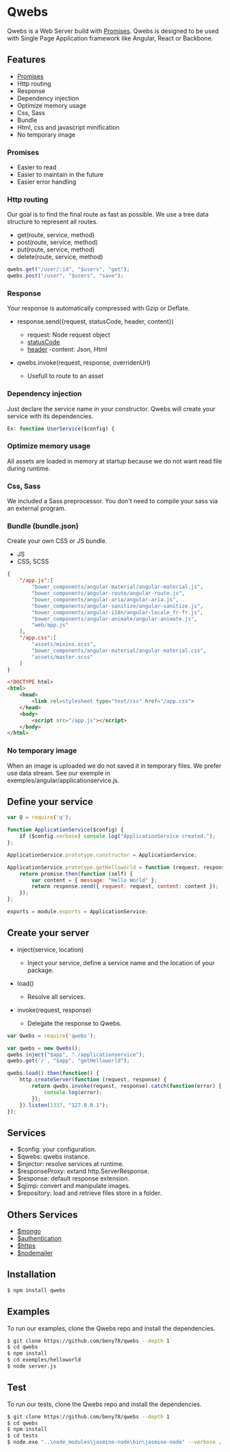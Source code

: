 # Qwebs
Qwebs is a Web Server build with [Promises](https://www.npmjs.com/package/q).
Qwebs is designed to be used with Single Page Application framework like Angular, React or Backbone.

## Features

  * [Promises](https://www.npmjs.com/package/q)
  * Http routing
  * Response
  * Dependency injection
  * Optimize memory usage
  * Css, Sass
  * Bundle
  * Html, css and javascript minification
  * No temporary image
  
### Promises

  * Easier to read
  * Easier to maintain in the future
  * Easier error handling

### Http routing

Our goal is to find the final route as fast as possible.
We use a tree data structure to represent all routes.

  * get(route, service, method)
  * post(route, service, method)
  * put(route, service, method)
  * delete(route, service, method)

```js
qwebs.get("/user/:id", "$users", "get"); 
qwebs.post("/user", "$users", "save");
```

### Response

Your response is automatically compressed with Gzip or Deflate.

  * response.send({request, statusCode, header, content})
    - request: Node request object
    - [statusCode](http://www.w3.org/Protocols/rfc2616/rfc2616-sec6.html#sec6.1)
    - [header](http://www.w3.org/Protocols/rfc2616/rfc2616-sec6.html#sec6.2) 
    -content: Json, Html
  
  * qwebs.invoke(request, response, overridenUrl)
    - Usefull to route to an asset 

### Dependency injection

Just declare the service name in your constructor.
Qwebs will create your service with its dependencies.

```js
Ex: function UserService($config) {
```

### Optimize memory usage

All assets are loaded in memory at startup because we do not want read file during runtime.

### Css, Sass

We included a Sass preprocessor.
You don't need to compile your sass via an external program.

### Bundle (bundle.json)

Create your own CSS or JS bundle.

 * JS
 * CSS, SCSS

```json
{
    "/app.js":[
        "bower_components/angular-material/angular-material.js",
        "bower_components/angular-route/angular-route.js",
        "bower_components/angular-aria/angular-aria.js",
        "bower_components/angular-sanitize/angular-sanitize.js",
        "bower_components/angular-i18n/angular-locale_fr-fr.js",
        "bower_components/angular-animate/angular-animate.js",
        "web/app.js"
    ],
    "/app.css":[
        "assets/mixins.scss",
        "bower_components/angular-material/angular-material.css",
        "assets/master.scss"
    ]   
}
```

```html
<!DOCTYPE html>
<html>
    <head>
        <link rel=stylesheet type="text/css" href="/app.css">
    </head>
    <body>
        <script src="/app.js"></script>
    </body>
</html>
```

### No temporary image

When an image is uploaded we do not saved it in temporary files. We prefer use data stream. See our exemple in exemples/angular/applicationservice.js.

## Define your service

```js
var Q = require('q');

function ApplicationService($config) {
    if ($config.verbose) console.log("ApplicationService created.");
};

ApplicationService.prototype.constructor = ApplicationService;

ApplicationService.prototype.getHelloworld = function (request, response, promise) {
    return promise.then(function (self) {
        var content = { message: "Hello World" };
        return response.send({ request: request, content: content });
    });
};

exports = module.exports = ApplicationService;
```

## Create your server

  * inject(service, location)
    - Inject your service, define a service name and the location of your package.
    
  * load()
    - Resolve all services.
    
  * invoke(request, response)
    - Delegate the response to Qwebs.

```js
var Qwebs = require('qwebs');

var qwebs = new Qwebs();
qwebs.inject("$app", "./applicationservice");
qwebs.get('/', "$app", "getHelloworld"); 

qwebs.load().then(function() {
    http.createServer(function (request, response) {
        return qwebs.invoke(request, response).catch(function(error) {
            console.log(error);
        });
    }).listen(1337, "127.0.0.1");
});
```
  
## Services

  * $config: your configuration.
  * $qwebs: qwebs instance.
  * $injector: resolve services at runtime.
  * $responseProxy: extand http.ServerResponse.
  * $response: default response extension.
  * $qjimp: convert and manipulate images.
  * $repository: load and retrieve files store in a folder.
  
## Others Services

  * [$mongo](https://www.npmjs.com/package/qwebs-mongo)
  * [$authentication](https://www.npmjs.com/package/qwebs-auth-jwt)
  * [$https](https://www.npmjs.com/package/qwebs-https)
  * [$nodemailer](https://www.npmjs.com/package/qwebs-nodemailer)

## Installation

```bash
$ npm install qwebs
```

## Examples

To run our examples, clone the Qwebs repo and install the dependencies.

```bash
$ git clone https://github.com/beny78/qwebs --depth 1
$ cd qwebs
$ npm install
$ cd exemples/helloworld
$ node server.js
```

## Test

To run our tests, clone the Qwebs repo and install the dependencies.

```bash
$ git clone https://github.com/beny78/qwebs --depth 1
$ cd qwebs
$ npm install
$ cd tests
$ node.exe "..\node_modules\jasmine-node\bin\jasmine-node" --verbose .
```